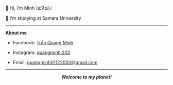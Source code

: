 👋 Hi, I’m Minh (≧∇≦)ﾉ
 
 🏫 I'm studying at Samara University
 
<!-- - 📫 How to reach me: quangminh01122002@gmail.com -->

***

**About me**

- Facebook: [Trần Quang Minh](https://www.facebook.com/tran.quang.minh.2002)

- Instagram: [quangminh.202](https://www.instagram.com/quangminh.202/)

- Email: <quangminh01122002@gmail.com>

---

<p align="center">
  <em><strong>Welcome to my planet!</strong></em>
</p>

<!--
**quangminh-202/quangminh-202** is a ✨ _special_ ✨ repository because its `README.md` (this file) appears on your GitHub profile.

Here are some ideas to get you started:

- 🔭 I’m currently working on ...
- 🌱 I’m currently learning ...
- 👯 I’m looking to collaborate on ...
- 🤔 I’m looking for help with ...
- 💬 Ask me about ...
- 📫 How to reach me: ...
- 😄 Pronouns: ...
- ⚡ Fun fact: ...
-->
